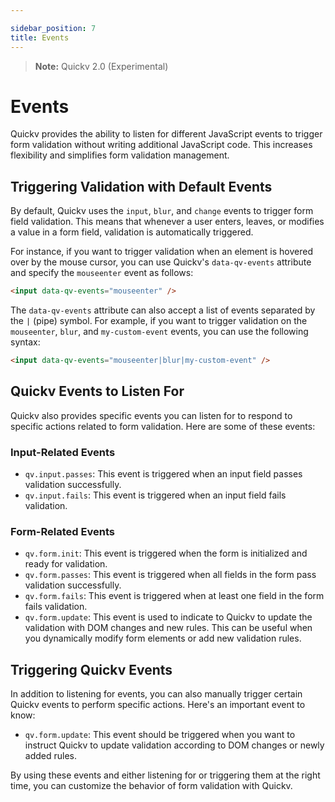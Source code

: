 ```yaml
---

sidebar_position: 7
title: Events
---
```

> **Note:** Quickv 2.0 (Experimental)

# Events

Quickv provides the ability to listen for different JavaScript events to trigger form validation without writing additional JavaScript code. This increases flexibility and simplifies form validation management.

## Triggering Validation with Default Events

By default, Quickv uses the `input`, `blur`, and `change` events to trigger form field validation. This means that whenever a user enters, leaves, or modifies a value in a form field, validation is automatically triggered.

For instance, if you want to trigger validation when an element is hovered over by the mouse cursor, you can use Quickv's `data-qv-events` attribute and specify the `mouseenter` event as follows:

```html
<input data-qv-events="mouseenter" />
```

The `data-qv-events` attribute can also accept a list of events separated by the `|` (pipe) symbol. For example, if you want to trigger validation on the `mouseenter`, `blur`, and `my-custom-event` events, you can use the following syntax:

```html
<input data-qv-events="mouseenter|blur|my-custom-event" />
```

## Quickv Events to Listen For

Quickv also provides specific events you can listen for to respond to specific actions related to form validation. Here are some of these events:

### Input-Related Events

- `qv.input.passes`: This event is triggered when an input field passes validation successfully.
- `qv.input.fails`: This event is triggered when an input field fails validation.

### Form-Related Events

- `qv.form.init`: This event is triggered when the form is initialized and ready for validation.
- `qv.form.passes`: This event is triggered when all fields in the form pass validation successfully.
- `qv.form.fails`: This event is triggered when at least one field in the form fails validation.
- `qv.form.update`: This event is used to indicate to Quickv to update the validation with DOM changes and new rules. This can be useful when you dynamically modify form elements or add new validation rules.

## Triggering Quickv Events

In addition to listening for events, you can also manually trigger certain Quickv events to perform specific actions. Here's an important event to know:

- `qv.form.update`: This event should be triggered when you want to instruct Quickv to update validation according to DOM changes or newly added rules.

By using these events and either listening for or triggering them at the right time, you can customize the behavior of form validation with Quickv.